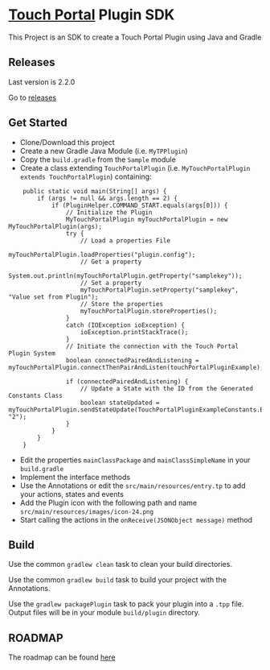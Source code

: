 # [Touch Portal](https://www.touch-portal.com/) Plugin SDK

This Project is an SDK to create a Touch Portal Plugin using Java and Gradle

## Releases

Last version is 2.2.0

Go to [releases](https://github.com/ChristopheCVB/TouchPortalPluginSDK/releases)

## Get Started

- Clone/Download this project
- Create a new Gradle Java Module (i.e. `MyTPPlugin`)
- Copy the `build.gradle` from the `Sample` module
- Create a class extending `TouchPortalPlugin` (i.e. `MyTouchPortalPlugin extends TouchPortalPlugin`) containing:
```
    public static void main(String[] args) {
        if (args != null && args.length == 2) {
            if (PluginHelper.COMMAND_START.equals(args[0])) {
                // Initialize the Plugin
                MyTouchPortalPlugin myTouchPortalPlugin = new MyTouchPortalPlugin(args);
                try {
                    // Load a properties File
                    myTouchPortalPlugin.loadProperties("plugin.config");
                    // Get a property
                    System.out.println(myTouchPortalPlugin.getProperty("samplekey"));
                    // Set a property
                    myTouchPortalPlugin.setProperty("samplekey", "Value set from Plugin");
                    // Store the properties
                    myTouchPortalPlugin.storeProperties();
                }
                catch (IOException ioException) {
                    ioException.printStackTrace();
                }
                // Initiate the connection with the Touch Portal Plugin System
                boolean connectedPairedAndListening = myTouchPortalPlugin.connectThenPairAndListen(touchPortalPluginExample);

                if (connectedPairedAndListening) {
                    // Update a State with the ID from the Generated Constants Class
                    boolean stateUpdated = myTouchPortalPlugin.sendStateUpdate(TouchPortalPluginExampleConstants.BaseCategory.States.CustomState.ID, "2");
                }
            }
        }
    }
```
- Edit the properties `mainClassPackage` and `mainClassSimpleName` in your `build.gradle`
- Implement the interface methods
- Use the Annotations or edit the `src/main/resources/entry.tp` to add your actions, states and events
- Add the Plugin icon with the following path and name `src/main/resources/images/icon-24.png`
- Start calling the actions in the `onReceive(JSONObject message)` method

## Build

Use the common `gradlew clean` task to clean your build directories.

Use the common `gradlew build` task to build your project with the Annotations.

Use the `gradlew packagePlugin` task to pack your plugin into a `.tpp` file. Output files will be in your module `build/plugin` directory.

## ROADMAP

The roadmap can be found [here](https://github.com/ChristopheCVB/TouchPortalPluginSDK/projects/1)
